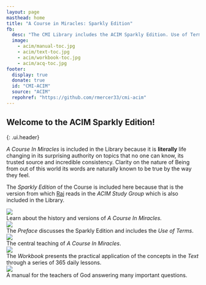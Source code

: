 ```yaml
---
layout: page
masthead: home
title: "A Course in Miracles: Sparkly Edition"
fb:
  desc: "The CMI Library includes the ACIM Sparkly Edition. Use of Terms, Text, Workbook, and Manual. All books are fully searchable and support annotation and bookmarks."
  image:
    - acim/manual-toc.jpg
    - acim/text-toc.jpg
    - acim/workbook-toc.jpg
    - acim/acq-toc.jpg
footer:
  display: true
  donate: true
  id: "CMI-ACIM"
  source: "ACIM"
  repohref: "https://github.com/rmercer33/cmi-acim"
---
```


## Welcome to the ACIM Sparkly Edition! 
{: .ui.header}

*A Course In Miracles* is included in the Library because it is **literally** life changing in its surprising authority on topics that no one can know, its trusted source and incredible consistency. Clarity on the nature of Being from out of this world its words are naturally known to be true by the way they feel.

The *Sparkly Edition* of the Course is included here because that is the version from which [Raj](https://raj.christmind.info) reads in the *ACIM Study Group* which is also included in the Library.

<div id="page-contents" class="ui three cards">
  <div class="card">
    <a href="#" data-book="acq" class="toc-modal-open image" data-tooltip="Click to view the Getting Acquainted table of contents." data-position="top center">
      <img src="/public/img/acim/acq-big.jpg">
    </a>
    <div class="content">
      <div class="description">
        Learn about the history and versions of <em>A Course In Miracles.</em>
      </div>
    </div>
  </div>
  <div class="card">
    <a data-book="preface" href="/preface/preface/" class="image" data-tooltip="Open the Preface to the ACIM Sparkly edition." data-position="top center">
      <img src="/public/img/acim/preface.jpg">
    </a>
    <div class="content">
      <div class="description">
        The <em>Preface</em> discusses the Sparkly Edition and includes the <em>Use of Terms</em>.
      </div>
    </div>
  </div>
  <div class="card">
    <a href="#" data-book="text" class="toc-modal-open image" data-tooltip="Click to view the ACIM Text table of contents." data-position="top center">
      <img src="/public/img/acim/text.jpg">
    </a>
    <div class="content">
      <div class="description">
        The central teaching of <em>A Course In Miracles</em>.
      </div>
    </div>
  </div>
  <div class="card">
    <a href="#" data-book="workbook" class="toc-modal-open image" data-tooltip="Click to view the ACIM Workbook table of contents." data-position="top center">
      <img src="/public/img/acim/workbook.jpg">
    </a>
    <div class="content">
      <div class="description">
        The <em>Workbook</em> presents the practical application of the concepts in the <em>Text</em> through a series of 365 daily lessons.
      </div>
    </div>
  </div>
  <div class="card">
    <a href="#" data-book="manual" class="toc-modal-open image" data-tooltip="Click to view the Manual for Teachers table of contents." data-position="top center">
      <img src="/public/img/acim/manual.jpg">
    </a>
    <div class="content">
      <div class="description">
        A manual for the teachers of God answering many important questions.
      </div>
    </div>
  </div>
</div>

